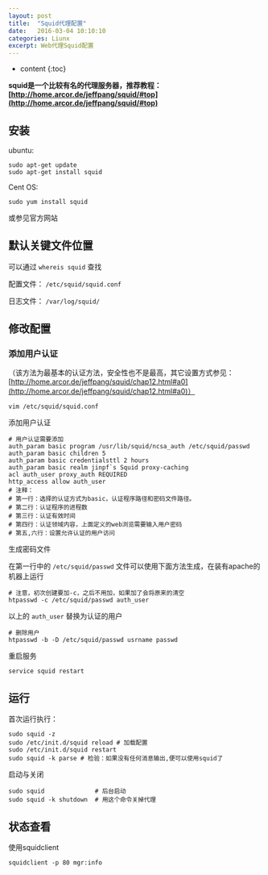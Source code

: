 ```yaml
---
layout: post
title:  "Squid代理配置"
date:   2016-03-04 10:10:10
categories: Liunx
excerpt: Web代理Squid配置
---
```


* content
{:toc}

**squid是一个比较有名的代理服务器，推荐教程：[http://home.arcor.de/jeffpang/squid/#top](http://home.arcor.de/jeffpang/squid/#top)**

## 安装

ubuntu:

```shell
sudo apt-get update
sudo apt-get install squid
```

Cent OS:

```shell
sudo yum install squid
```

或参见官方网站

## 默认关键文件位置

可以通过 `whereis squid` 查找

配置文件： `/etc/squid/squid.conf`

日志文件： `/var/log/squid/`

## 修改配置

### 添加用户认证

（该方法为最基本的认证方法，安全性也不是最高，其它设置方式参见：[http://home.arcor.de/jeffpang/squid/chap12.html#a0](http://home.arcor.de/jeffpang/squid/chap12.html#a0)）

```shell
vim /etc/squid/squid.conf
```

添加用户认证

```shell
# 用户认证需要添加
auth_param basic program /usr/lib/squid/ncsa_auth /etc/squid/passwd
auth_param basic children 5
auth_param basic credentialsttl 2 hours
auth_param basic realm jinpf`s Squid proxy-caching
acl auth_user proxy_auth REQUIRED
http_access allow auth_user
# 注释：
# 第一行：选择的认证方式为basic，认证程序路径和密码文件路径。
# 第二行：认证程序的进程数
# 第三行：认证有效时间
# 第四行：认证领域内容，上面定义的web浏览需要输入用户密码
# 第五,六行：设置允许认证的用户访问
```
 
生成密码文件

在第一行中的 `/etc/squid/passwd` 文件可以使用下面方法生成，在装有apache的机器上运行

```shell
# 注意，初次创建要加-c，之后不用加，如果加了会将原来的清空
htpasswd -c /etc/squid/passwd auth_user 
```

以上的 `auth_user` 替换为认证的用户

```shell
# 删除用户
htpasswd -b -D /etc/squid/passwd usrname passwd
```    

重启服务

```shell
service squid restart
```    

## 运行

首次运行执行：

```shell
sudo squid -z
sudo /etc/init.d/squid reload # 加载配置
sudo /etc/init.d/squid restart
sudo squid -k parse # 检验：如果没有任何消息输出,便可以使用squid了
```    

启动与关闭

```shell
sudo squid              # 后台启动
sudo squid -k shutdown  # 用这个命令关掉代理
```    

## 状态查看

使用squidclient

```shell
squidclient -p 80 mgr:info
```    